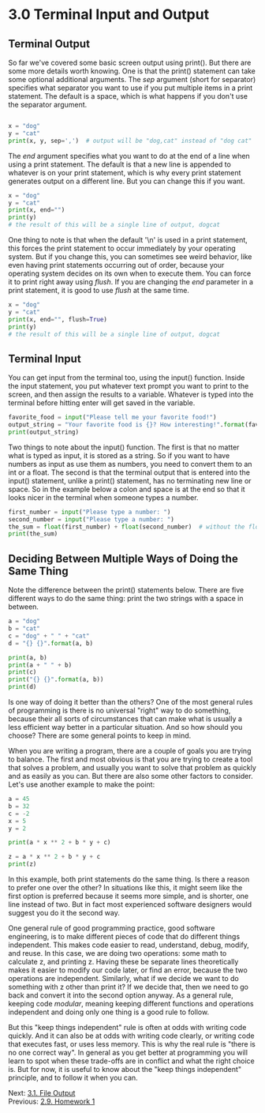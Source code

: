 # 3.0 Terminal Input and Output


## Terminal Output

So far we've covered some basic screen output using print(). But there are some more details worth knowing. One is 
that the print() statement can take some optional additional arguments. The *sep* argument (short for separator) 
specifies what separator you want to use if you put multiple items in a print statement. The default is a space, which
is what happens if you don't use the separator argument.
```python

x = "dog"
y = "cat"
print(x, y, sep=',')  # output will be "dog,cat" instead of "dog cat"
```

The *end* argument specifies what you want to do at the end of a line when using a print statement. The default is that
a new line is appended to whatever is on your print statement, which is why every print statement generates output on a 
different line. But you can change this if you want.
```python
x = "dog"
y = "cat"
print(x, end="")
print(y)
# the result of this will be a single line of output, dogcat
```

One thing to note is that when the default '\n' is used in a print statement, this forces the print statement to occur 
immediately by your operating system. But if you change this, you can sometimes see weird behavior, like even having 
print statements occurring out of order, because your operating system decides on its own when to execute them. You can
force it to print right away using *flush*. If you are changing the *end* parameter in a print statement, it is good to 
use *flush* at the same time.
```python
x = "dog"
y = "cat"
print(x, end="", flush=True)
print(y)
# the result of this will be a single line of output, dogcat
```

## Terminal Input

You can get input from the terminal too, using the input() function. Inside the input statement, you put whatever text
prompt you want to print to the screen, and then assign the results to a variable. Whatever is typed into the terminal
before hitting enter will get saved in the variable.
```python
favorite_food = input("Please tell me your favorite food!")
output_string = "Your favorite food is {}? How interesting!".format(favorite_food)
print(output_string)
```

Two things to note about the input() function. The first is that no matter what is typed as input, it is stored as a 
string. So if you want to have numbers as input as use them as numbers, you need to convert them to an int or a float.
The second is that the terminal output that is entered into the input() statement, unlike a print() statement, has no
terminating new line or space. So in the example below a colon and space is at the end so that it looks nicer in the 
terminal when someone types a number.
```python
first_number = input("Please type a number: ")
second_number = input("Please type a number: ")
the_sum = float(first_number) + float(second_number)  # without the float() conversion, this would concatenate strings
print(the_sum)
```


## Deciding Between Multiple Ways of Doing the Same Thing

Note the difference between the print() statements below. There are five different ways to do the same thing: print the 
two strings with a space in between. 

```python
a = "dog"
b = "cat"
c = "dog" + " " + "cat"
d = "{} {}".format(a, b)

print(a, b)
print(a + " " + b)
print(c)
print("{} {}".format(a, b))
print(d)
```

Is one way of doing it better than the others? One of the most general rules of programming is there is no universal 
"right" way to do something, because their all sorts of circumstances that can make what is usually a less efficient 
way better in a particular situation. And so how should you choose? There are some general points to keep in mind.

When you are writing a program, there are a couple of goals you are trying to balance. The first and most obvious is 
that you are trying to create a tool that solves a problem, and usually you want to solve that problem as quickly and
as easily as you can. But there are also some other factors to consider. Let's use another example to make the point:

```python
a = 45
b = 32
c = -2
x = 5
y = 2

print(a * x ** 2 + b * y + c)

z = a * x ** 2 + b * y + c
print(z)
```

In this example, both print statements do the same thing. Is there a reason to prefer one over the other? In situations
like this, it might seem like the first option is preferred because it seems more simple, and is shorter, one line 
instead of two. But in fact most experienced software designers would suggest you do it the second way. 

One general rule of good programming practice, good software engineering, is to make different pieces of code that do 
different things independent. This makes code easier to read, understand, debug, modify, and reuse. In this case, we are 
doing two operations: some math to calculate z, and printing z. Having these be separate lines theoretically makes it 
easier to modify our code later, or find an error, because the two operations are independent. Similarly, what if we 
decide we want to do something with z other than print it? If we decide that, then we need to go back and convert it 
into the second option anyway. As a general rule, keeping code *modular*, meaning keeping different functions and 
operations independent and doing only one thing is a good rule to follow. 

But this "keep things independent" rule is often at odds with writing code quickly. And it can also be at odds with 
writing code clearly, or writing code that executes fast, or uses less memory. This is why the real rule is "there is
no one correct way". In general as you get better at programming you will learn to spot when these trade-offs are in 
conflict and what the right choice is. But for now, it is useful to know about the "keep things independent" principle,
and to follow it when you can.




Next: [3.1. File Output](3.1.%20File%20Output.md)<br>
Previous: [2.9. Homework 1](../CH2/2.9.%20Homework%201.md)
